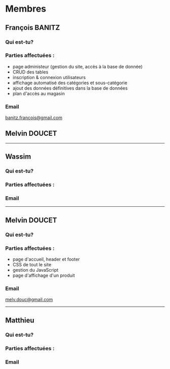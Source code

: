 # Membres
## François BANITZ

### Qui est-tu?

### Parties affectuées :

* page administeur (gestion du site, accès à la base de donnée)
* CRUD des tables 
* inscription & connexion utilisateurs
* affichage automatisé des catégories et sous-catégorie
* ajout des données définitives dans la base de données
* plan d'accès au magasin
### Email
banitz.francois@gmail.com

## Melvin DOUCET
***

## Wassim

### Qui est-tu?

### Parties affectuées :

### Email

***

## Melvin DOUCET

### Qui est-tu?

### Parties affectuées :

* page d'accueil, header et footer
* CSS de tout le site
* gestion du JavaScript
* page d'affichage d'un produit
### Email
melv.douc@gmail.com

***

## Matthieu

### Qui est-tu?

### Parties affectuées :

### Email

